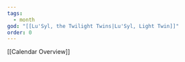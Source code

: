 ```yaml
---
tags:
  - month
god: "[[Lu'Syl, the Twilight Twins|Lu'Syl, Light Twin]]"
order: 0
---
```

[[Calendar Overview]]